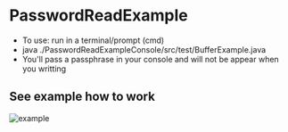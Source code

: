 # PasswordReadExample

- To use: run in a terminal/prompt (cmd)
- java ./PasswordReadExampleConsole/src/test/BufferExample.java
- You'll pass a passphrase in your console and will not be appear when you writting

## See example how to work
![example](https://github.com/ImR0D/PasswordReadExample/assets/97006482/0885d584-9fa0-4a02-82ce-b786e587e02c)
